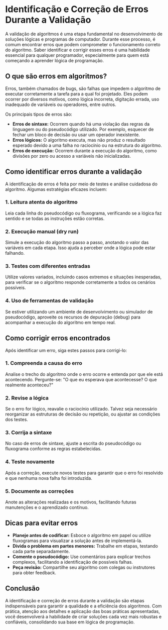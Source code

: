 
# Identificação e Correção de Erros Durante a Validação

A validação de algoritmos é uma etapa fundamental no desenvolvimento de soluções lógicas e programas de computador. Durante esse processo, é comum encontrar erros que podem comprometer o funcionamento correto do algoritmo. Saber identificar e corrigir esses erros é uma habilidade essencial para qualquer programador, especialmente para quem está começando a aprender lógica de programação.

## O que são erros em algoritmos?

Erros, também chamados de bugs, são falhas que impedem o algoritmo de executar corretamente a tarefa para a qual foi projetado. Eles podem ocorrer por diversos motivos, como lógica incorreta, digitação errada, uso inadequado de variáveis ou operadores, entre outros.

Os principais tipos de erros são:

- **Erros de sintaxe:** Ocorrem quando há uma violação das regras da linguagem ou do pseudocódigo utilizado. Por exemplo, esquecer de fechar um bloco de decisão ou usar um operador inexistente.
- **Erros lógicos:** O algoritmo executa, mas não produz o resultado esperado devido a uma falha no raciocínio ou na estrutura do algoritmo.
- **Erros de execução:** Ocorrem durante a execução do algoritmo, como divisões por zero ou acesso a variáveis não inicializadas.

## Como identificar erros durante a validação

A identificação de erros é feita por meio de testes e análise cuidadosa do algoritmo. Algumas estratégias eficazes incluem:

### 1. **Leitura atenta do algoritmo**
Leia cada linha do pseudocódigo ou fluxograma, verificando se a lógica faz sentido e se todas as instruções estão corretas.

### 2. **Execução manual (dry run)**
Simule a execução do algoritmo passo a passo, anotando o valor das variáveis em cada etapa. Isso ajuda a perceber onde a lógica pode estar falhando.

### 3. **Testes com diferentes entradas**
Utilize valores variados, incluindo casos extremos e situações inesperadas, para verificar se o algoritmo responde corretamente a todos os cenários possíveis.

### 4. **Uso de ferramentas de validação**
Se estiver utilizando um ambiente de desenvolvimento ou simulador de pseudocódigo, aproveite os recursos de depuração (debug) para acompanhar a execução do algoritmo em tempo real.

## Como corrigir erros encontrados

Após identificar um erro, siga estes passos para corrigi-lo:

### 1. **Compreenda a causa do erro**
Analise o trecho do algoritmo onde o erro ocorre e entenda por que ele está acontecendo. Pergunte-se: "O que eu esperava que acontecesse? O que realmente aconteceu?"

### 2. **Revise a lógica**
Se o erro for lógico, reavalie o raciocínio utilizado. Talvez seja necessário reorganizar as estruturas de decisão ou repetição, ou ajustar as condições dos testes.

### 3. **Corrija a sintaxe**
No caso de erros de sintaxe, ajuste a escrita do pseudocódigo ou fluxograma conforme as regras estabelecidas.

### 4. **Teste novamente**
Após a correção, execute novos testes para garantir que o erro foi resolvido e que nenhuma nova falha foi introduzida.

### 5. **Documente as correções**
Anote as alterações realizadas e os motivos, facilitando futuras manutenções e o aprendizado contínuo.

## Dicas para evitar erros

- **Planeje antes de codificar:** Esboce o algoritmo em papel ou utilize fluxogramas para visualizar a solução antes de implementá-la.
- **Divida o problema em partes menores:** Trabalhe em etapas, testando cada parte separadamente.
- **Comente o pseudocódigo:** Use comentários para explicar trechos complexos, facilitando a identificação de possíveis falhas.
- **Peça revisão:** Compartilhe seu algoritmo com colegas ou instrutores para obter feedback.

## Conclusão

A identificação e correção de erros durante a validação são etapas indispensáveis para garantir a qualidade e a eficiência dos algoritmos. Com prática, atenção aos detalhes e aplicação das boas práticas apresentadas, você desenvolverá a habilidade de criar soluções cada vez mais robustas e confiáveis, consolidando sua base em lógica de programação.
```
